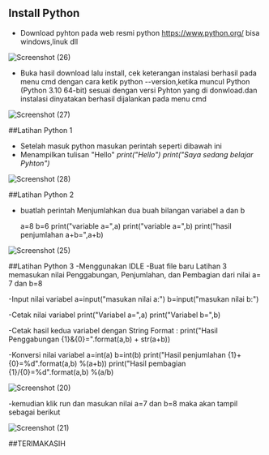 ## Install Python
- Download pyhton pada web resmi python https://www.python.org/ bisa windows,linuk dll

![Screenshot (26)](https://user-images.githubusercontent.com/115714443/198031748-179c344b-82d2-4bd8-a80c-2008c1c3cbf2.png)

- Buka hasil download lalu install, 
  cek keterangan instalasi berhasil pada menu cmd dengan cara ketik python --version,ketika muncul Python (Python 3.10 64-bit) sesuai dengan versi Pyhton yang di       donwload.dan instalasi dinyatakan berhasil dijalankan pada menu cmd
  
 ![Screenshot (27)](https://user-images.githubusercontent.com/115714443/198032741-0dd6ddf5-0770-47bd-a179-6d0e50fbfdd0.png)
 
##Latihan Python 1
- Setelah masuk python masukan perintah seperti dibawah ini
- Menampilkan tulisan "Hello" 
  *print("Hello")*
  *print("Saya sedang belajar Pyhton")*

![Screenshot (28)](https://user-images.githubusercontent.com/115714443/198034386-dfa92b13-0745-499b-bbfe-75349a01bc8d.png)

##Latihan Python 2
- buatlah perintah Menjumlahkan dua buah bilangan variabel a dan b
 
  a=8
  b=6
  print("variable a=",a)
  print("variable a=",b)
  print("hasil penjumlahan a+b=",a+b)

![Screenshot (25)](https://user-images.githubusercontent.com/115714443/198036566-caa1e433-5e53-4bb4-9e8f-514b74438cab.png)

##Latihan Python 3
-Menggunakan IDLE
-Buat file baru Latihan 3 memasukan nilai Penggabungan, Penjumlahan, dan Pembagian dari nilai a= 7 dan b=8

-Input nilai variabel
a=input("masukan nilai a:")
b=input("masukan nilai b:")

-Cetak nilai variabel
print("Variabel a=",a)
print("Variabel b=",b)

-Cetak hasil kedua variabel dengan String Format :
print("Hasil Penggabungan {1}&{0}=".format(a,b) + str(a+b))

-Konversi nilai variabel
a=int(a)
b=int(b)
print("Hasil penjumlahan {1}+{0}=%d".format(a,b) %(a+b))
print("Hasil pembagian {1}/{0}=%d".format(a,b) %(a/b)

![Screenshot (20)](https://user-images.githubusercontent.com/115714443/198038690-9045ad48-7d72-4878-891c-8b5b2bd7aded.png)

-kemudian klik run dan masukan nilai a=7 dan b=8 maka akan tampil sebagai berikut 

![Screenshot (21)](https://user-images.githubusercontent.com/115714443/198038524-9d41722d-6742-47e4-add7-fc83a8f78ada.png)

##TERIMAKASIH
